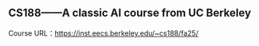 ## CS188——A classic AI course from UC Berkeley

Course URL：https://inst.eecs.berkeley.edu/~cs188/fa25/
